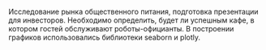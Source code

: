Исследование рынка общественного питания, подготовка презентации для инвесторов. Необходимо определить, будет ли успешным кафе, в
котором гостей обслуживают роботы-официанты. В построении графиков использовались
библиотеки seaborn и plotly. 